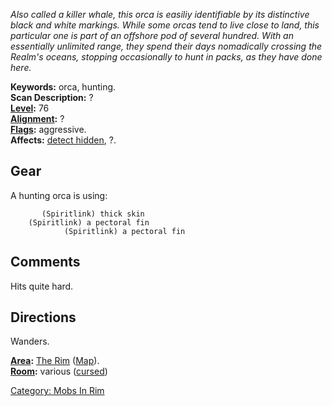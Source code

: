 *Also called a killer whale, this orca is easiliy identifiable by its
distinctive black and white markings. While some orcas tend to live
close to land, this particular one is part of an offshore pod of several
hundred. With an essentially unlimited range, they spend their days
nomadically crossing the Realm's oceans, stopping occasionally to hunt
in packs, as they have done here.*

**Keywords:** orca, hunting.  
**Scan Description:** ?  
**[Level](Level "wikilink"):** 76  
**[Alignment](Alignment "wikilink"):** ?  
**[Flags](:Category:_Mob_Types "wikilink"):** aggressive.  
**Affects:** [detect hidden](Detect_Hidden "wikilink"), ?.  

## Gear

A hunting orca is using:

` `<worn on body>`      (Spiritlink) thick skin`  
` `<held in offhand>`   (Spiritlink) a pectoral fin`  
` `<wielded>`           (Spiritlink) a pectoral fin`

## Comments

Hits quite hard.

## Directions

Wanders.

**[Area](:Category:_Areas "wikilink"):** [The
Rim](:Category:_Rim "wikilink") ([Map](Rim_Map "wikilink")).  
**[Room](:Category:_Rooms "wikilink"):** various
([cursed](Cursed_Rooms "wikilink"))  

[Category: Mobs In Rim](Category:_Mobs_In_Rim "wikilink")
